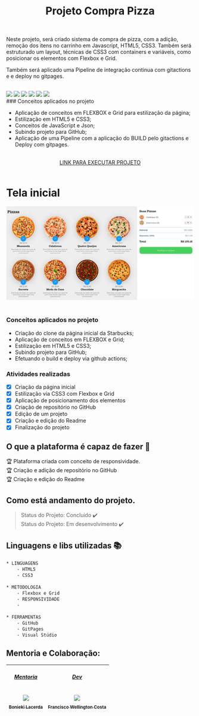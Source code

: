 <div align="center">
   <h1>Projeto Compra Pizza</h1>
</div></br>

Neste projeto, será criado sistema de compra de pizza, com a adição, remoção dos itens no carrinho em Javascript, HTML5, CSS3. Também será estruturado um layout, técnicas de CSS3 com containers e variáveis, como posicionar os elementos com Flexbox e Grid.

Também será aplicado uma Pipeline de integração continua com gitactions e e deploy no gitpages.
</br></br>

<img src="https://img.shields.io/static/v1?label=JavaScript&message=linguagem&color=orange&style=for-the-badge&logo=JAVASCRIPT"/>
<img src="https://img.shields.io/static/v1?label=HTML5&message=linguagem&color=green&style=for-the-badge&logo=HTML5"/>
<img src="https://img.shields.io/static/v1?label=css3&message=linguagem&color=blue&style=for-the-badge&logo=CSS3"/>
<img src="https://img.shields.io/static/v1?label=flexbox&message=metodologia&color=yellow&style=for-the-badge&logo=Flexbox"/>
<img src="https://img.shields.io/static/v1?label=Github&message=plataforma&color=orange&style=for-the-badge&logo=GITHUB"/>
<img src="https://img.shields.io/static/v1?label=visualstudio&message=plataforma&color=blue&style=for-the-badge&logo=VISUALSTUDIO"/>


</br>
### Conceitos aplicados no projeto

- Aplicação de conceitos em FLEXBOX e Grid para estilização da página;
- Estilização em HTML5 e CSS3;
- Conceitos de JavaScript e Json;
- Subindo projeto para GitHub;
- Aplicação de uma Pipeline com a aplicação do BUILD pelo gitactions e Deploy com gitpages.</br>


</br>
<div align="center">
    <a href="https://wellington197.github.io/Compra-Pizzaria-JavaScript/" height="95px" width="440px">LINK PARA EXECUTAR PROJETO
    </a>
</div></br>

<h1>Tela inicial</h1>
<img src="./images/imagensprojeto.PNG"/></br></br>

### Conceitos aplicados no projeto
- Criação do clone da página inicial da Starbucks;
- Aplicação de conceitos em FLEXBOX e Grid;
- Estilização em HTML5 e CSS3;
- Subindo projeto para GitHub;
- Efetuando o build e deploy via github actions;

### Atividades realizadas 

- [X] Criação da página inicial
- [X] Estilização via CSS3 com Flexbox e Grid
- [X] Aplicação de posicionamento dos elementos
- [X] Criação de repositório no GitHub
- [X] Edição de um projeto
- [X] Criação e edição do Readme
- [X] Finalização do projeto

## O que a plataforma é capaz de fazer :checkered_flag:

:trophy: Plataforma criada com conceito de responsividade.</br>
:trophy: Criação e adição de repositório no GitHub</br>
:trophy: Criação e edição do Readme</br>


## Como está andamento do projeto.

> Status do Projeto: Concluido :heavy_check_mark:</br>
> Status do Projeto: Em desenvolvimento :heavy_check_mark:

## Linguagens e libs utilizadas :books:
    * LINGUAGENS
        - HTML5
        - CSS3

    * METODOLOGIA
        - Flexbox e Grid
        - RESPONSIVIDADE
        - 

    * FERRAMENTAS
        - GitHub
        - GitPages
        - Visual Stúdio

## Mentoria e Colaboração:

[<h5>Mentoria</h5><br><img src="https://avatars.githubusercontent.com/u/459858?v=4" width=115 > <br> <sub>Bonieki Lacerda</sub>](https://github.com/bonieky) |[<h5>Dev</h5><br><img src="https://avatars0.githubusercontent.com/u/46049384?s=400&u=5ffc9ececdad90da42baa09e1892f037e800e0db&v=4" width=115 > <br> <sub> Francisco Wellington Costa </sub>](https://github.com/wellington197) |
| :---: | :---: | 